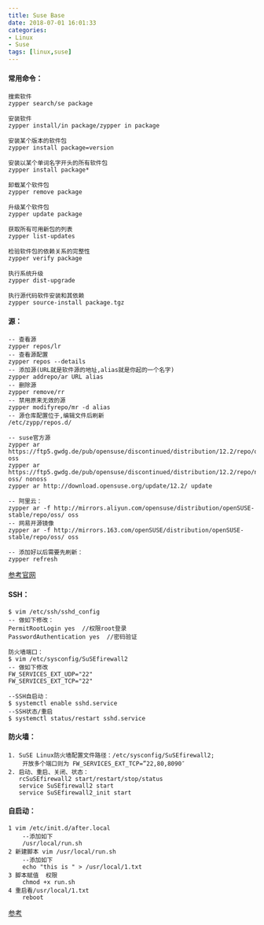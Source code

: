```yaml
---
title: Suse Base
date: 2018-07-01 16:01:33
categories: 
- Linux 
- Suse
tags: [linux,suse]
---
```



#### 常用命令：
```shell
搜索软件
zypper search/se package

安装软件
zypper install/in package/zypper in package

安装某个版本的软件包
zypper install package=version

安装以某个单词名字开头的所有软件包
zypper install package*

卸载某个软件包
zypper remove package

升级某个软件包
zypper update package

获取所有可用新包的列表
zypper list-updates

检验软件包的依赖关系的完整性
zypper verify package

执行系统升级
zypper dist-upgrade

执行源代码软件安装和其依赖
zypper source-install package.tgz
```

#### 源：

	-- 查看源
	zypper repos/lr 
	-- 查看源配置
	zypper repos --details
	-- 添加源(URL就是软件源的地址,alias就是你起的一个名字)
	zypper addrepo/ar URL alias    
	-- 删除源
	zypper remove/rr 
	-- 禁用原来无效的源
	zypper modifyrepo/mr -d alias
	-- 源仓库配置位于,编辑文件后刷新
	/etc/zypp/repos.d/
	
	-- suse官方源
	zypper ar https://ftp5.gwdg.de/pub/opensuse/discontinued/distribution/12.2/repo/oss/ oss
	zypper ar https://ftp5.gwdg.de/pub/opensuse/discontinued/distribution/12.2/repo/non-oss/ nonoss
	zypper ar http://download.opensuse.org/update/12.2/ update
	
	-- 阿里云：
	zypper ar -f http://mirrors.aliyun.com/opensuse/distribution/openSUSE-stable/repo/oss/ oss
	-- 网易开源镜像
	zypper ar -f http://mirrors.163.com/openSUSE/distribution/openSUSE-stable/repo/oss/ oss
	
	-- 添加好以后需要先刷新：
	zypper refresh

[参考官网](https://zh.opensuse.org/%E8%BD%AF%E4%BB%B6%E6%BA%90%E9%95%9C%E5%83%8F%E7%AB%99%E7%82%B9#.E5.AE.98.E6.96.B9.E9.95.9C.E5.83.8F.E7.AB.99.E7.82.B9.E5.88.97.E8.A1.A8)

#### SSH：

	$ vim /etc/ssh/sshd_config
	-- 做如下修改：
	PermitRootLogin yes  //权限root登录
	PasswordAuthentication yes  //密码验证
	
	防火墙端口：
	$ vim /etc/sysconfig/SuSEfirewall2
	-- 做如下修改
	FW_SERVICES_EXT_UDP="22"
	FW_SERVICES_EXT_TCP="22"
	
	--SSH自启动：
	$ systemctl enable sshd.service
	--SSH状态/重启
	$ systemctl status/restart sshd.service


#### 防火墙：
    1. SuSE Linux防火墙配置文件路径：/etc/sysconfig/SuSEfirewall2;
    	开放多个端口则为 FW_SERVICES_EXT_TCP=”22,80,8090″
    2. 启动、重启、关闭、状态：
       rcSuSEfirewall2 start/restart/stop/status
       service SuSEfirewall2 start
       service SuSEfirewall2_init start

#### 自启动：
	1 vim /etc/init.d/after.local
		--添加如下
		/usr/local/run.sh
	2 新建脚本 vim /usr/local/run.sh
		--添加如下
		echo "this is " > /usr/local/1.txt
	3 脚本赋值	权限
		chmod +x run.sh
	4 重启看/usr/local/1.txt
		reboot
[参考](https://blog.csdn.net/rokii/article/details/6316443)

